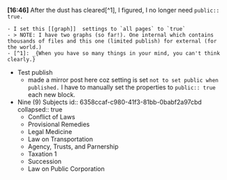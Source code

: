 **[16:46]**  After the dust has cleared[^1], I figured, I no longer need `public:: true.`

	- I set this [[graph]]  settings to `all pages` to `true`
	- > NOTE: I have two graphs (so far!). One internal which contains thousands of files and this one (limited publish) for external (for the world.)
	- [^1]: _{When you have so many things in your mind, you can't think clearly.}
- Test publish
	- made a mirror post here coz setting is set `not to set public when published.` I have to manually set the properties to `public:: true` each new block.
- Nine (9) Subjects
  id:: 6358ccaf-c980-41f3-81bb-0babf2a97cbd
  collapsed:: true
	- Conflict of Laws
	- Provisional Remedies
	- Legal Medicine
	- Law on Transportation
	- Agency, Trusts, and Parnership
	- Taxation 1
	- Succession
	- Law on Public Corporation